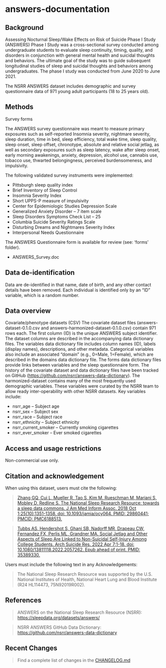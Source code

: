 # answers-documentation

## Background
Assessing Nocturnal Sleep/Wake Effects on Risk of Suicide Phase I Study (ANSWERS) Phase I Study was a cross-sectional survey conducted among undergraduate students to evaluate sleep continuity, timing, quality, and disorders in conjunction with general mental health and suicidal thoughts and behaviors. The ultimate goal of the study was to guide subsequent longitudinal studies of sleep and suicidal thoughts and behaviors among undergraduates. The phase I study was conducted from June 2020 to June 2021.

The NSRR ANSWERS dataset includes demographic and survey questionnaire data of 971 young adult participants (18 to 25 years old).
 
## Methods

Survey forms		

The ANSWERS survey questionnaire was meant to measure primary exposures such as self-reported Insomnia severity, nightmare severity, sleep duration, time in bed, sleep efficiency, total wake time, sleep quality, sleep onset, sleep offset, chronotype, absolute and relative social jetlag, as well as secondary exposures such as sleep latency, wake after sleep onset, early morning awakenings, anxiety, depression, alcohol use, cannabis use, tobacco use, thwarted belongingness, perceived burdensomeness, and impulsivity.

The following validated survey instruments were implemented:
-	Pittsburgh sleep quality index
-	Brief Inventory of Sleep Control
-	Insomnia Severity Index
-	Short UPPS-P measure of impulsivity
-	Center for Epidemiologic Studies Depression Scale
-	Generalized Anxiety Disorder – 7 item scale
-	Sleep Disorders Symptoms Check List – 25
-	Columbia Suicide Severity Ratings Scale
-	Disturbing Dreams and Nightmares Severity Index
-	Interpersonal Needs Questionnaire

The ANSWERS Questionnaire form is available for review (see: ‘forms’ folder). 
-	ANSWERS_Survey.doc
 
## Data de-identification
Data are de-identified in that name, date of birth, and any other contact details have been removed. Each individual is identified only by an “ID” variable, which is a random number.

## Data overview
Covariate/phenotype datasets (CSV)
The covariate dataset files (answers- dataset-0.1.0.csv and answers-harmonized-dataset-0.1.0.csv) contain 971 rows each. The first column (ID) is the unique ANSWERS subject identifier. 
The dataset columns are described in the accompanying data dictionary files. The variables data dictionary file includes column names (ID), labels (display names), descriptions, and other metadata. Categorical variables also include an associated “domain” (e.g., 0=Male, 1=Female), which are described in the domains data dictionary file. The forms data dictionary files provide links between variables and the sleep questionnaire form.
The history of the covariate dataset and data dictionary files have been tracked on GitHub (https://github.com/nsrr/answers-data-dictionary). 
The harmonized-dataset contains many of the most frequently used demographic variables. These variables were curated by the NSRR team to allow ready inter-operability with other NSRR datasets. Key variables include:
-	nsrr_age – Subject age
-	nsrr_sex – Subject sex
-	nsrr_race – Subject race
-	nsrr_ethnicity – Subject ethnicity
-	nsrr_current_smoker – Currently smoking cigarettes
-	nsrr_ever_smoker – Ever smoked cigarettes
 
## Access and usage restrictions
Non-commercial use only.
 
## Citation and acknowledgement

When using this dataset, users must cite the following:

> [Zhang GQ, Cui L, Mueller R, Tao S, Kim M, Rueschman M, Mariani S, Mobley D, Redline S. The National Sleep Research Resource: towards a sleep data commons. J Am Med Inform Assoc. 2018 Oct 1;25(10):1351-1358. doi: 10.1093/jamia/ocy064. PMID: 29860441; PMCID: PMC6188513.](https://pubmed.ncbi.nlm.nih.gov/29860441/)

> [Tubbs AS, Hendershot S, Ghani SB, Nadorff MR, Drapeau CW, Fernandez FX, Perlis ML, Grandner MA. Social Jetlag and Other Aspects of Sleep Are Linked to Non-Suicidal Self-Injury Among College Students. Arch Suicide Res. 2022 Apr 7:1-18. doi: 10.1080/13811118.2022.2057262. Epub ahead of print. PMID: 35389330.](https://pubmed.ncbi.nlm.nih.gov/35389330/)

Users must include the following text in any Acknowledgements:
> The National Sleep Research Resource was supported by the U.S. National Institutes of Health, National Heart Lung and Blood Institute (R24 HL114473, 75N92019R002).
 
## References
>	ANSWERS on the National Sleep Research Resource (NSRR): https://sleepdata.org/datasets/answers/

>	NSRR ANSWERS GitHub Data Dictionary: https://github.com/nsrr/answers-data-dictionary

## Recent Changes
> Find a complete list of changes in the [CHANGELOG.md](:pages_path:/CHANGELOG.md)
